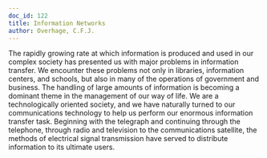 ```yaml
---
doc_id: 122
title: Information Networks
author: Overhage, C.F.J.
---
```


The rapidly growing rate at which information is produced and
used in our complex society has presented us with major problems
in information transfer.  We encounter these problems not only
in libraries, information centers, and schools, but also in many
of the operations of government and business.  The handling of large
amounts of information is becoming a dominant theme in the management
of our way of life.  We are a technologically oriented society, and
we have naturally turned to our communications technology to help
us perform our enormous information transfer task.  Beginning with
the telegraph and continuing through the telephone, through radio 
and television to the communications satellite, the methods of
electrical signal transmission have served to distribute information
to its ultimate users.